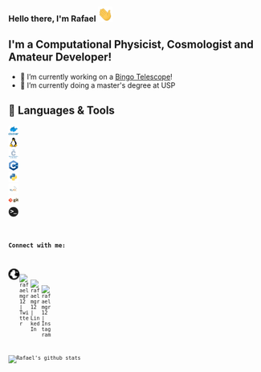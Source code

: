 ### Hello there, I'm Rafael <img src="https://raw.githubusercontent.com/rafaelmgr12/rafaelmgr12/master/wave.gif" width="30px">

## I'm a Computational Physicist, Cosmologist and Amateur Developer!
- 🔭 I’m currently working on a [Bingo Telescope][website]!
- 🌱 I’m currently doing a master's degree at USP

## 🔧 Languages & Tools
<code><img height = "20" src=https://raw.githubusercontent.com/github/explore/80688e429a7d4ef2fca1e82350fe8e3517d3494d/topics/docker/docker.png><code>
<code><img height="20" src=https://raw.githubusercontent.com/github/explore/80688e429a7d4ef2fca1e82350fe8e3517d3494d/topics/linux/linux.png></code>
<code><img height="20" src="https://raw.githubusercontent.com/github/explore/80688e429a7d4ef2fca1e82350fe8e3517d3494d/topics/c/c.png"></code>
<code><img height="20" src="https://raw.githubusercontent.com/github/explore/80688e429a7d4ef2fca1e82350fe8e3517d3494d/topics/cpp/cpp.png"></code>
<code><img height="20" src="https://raw.githubusercontent.com/github/explore/80688e429a7d4ef2fca1e82350fe8e3517d3494d/topics/python/python.png"></code>
<code><img height="20" src="https://raw.githubusercontent.com/github/explore/80688e429a7d4ef2fca1e82350fe8e3517d3494d/topics/mysql/mysql.png"></code>
<code><img height="20" src="https://raw.githubusercontent.com/github/explore/80688e429a7d4ef2fca1e82350fe8e3517d3494d/topics/git/git.png"></code>
<code><img height="20" src="https://raw.githubusercontent.com/github/explore/80688e429a7d4ef2fca1e82350fe8e3517d3494d/topics/terminal/terminal.png"></code>


### Connect with me:

[<img align="left" alt="rafaelmgr12.com" width="22px" src="https://raw.githubusercontent.com/iconic/open-iconic/master/svg/globe.svg" />][website]
[<img align="left" alt="rafaelmgr12 | Twitter" width="22px" src="https://cdn.jsdelivr.net/npm/simple-icons@v3/icons/twitter.svg" />][twitter]
[<img align="left" alt="rafaelmgr12 | LinkedIn" width="22px" src="https://cdn.jsdelivr.net/npm/simple-icons@v3/icons/linkedin.svg" />][linkedin]
[<img align="left" alt="rafaelmgr12 | Instagram" width="22px" src="https://cdn.jsdelivr.net/npm/simple-icons@v3/icons/instagram.svg" />][instagram]

<br />



<br />


[website]: https://www.bingotelescope.org/en/
[twitter]: https://twitter.com/rafaelmgr94
[instagram]: https://instagram.com/rafaelmat02
[linkedin]: https://www.linkedin.com/in/rafael-matheus-gon%C3%A7alaves-ribeiro-5321591a4/

![Rafael's github stats](https://github-readme-stats.vercel.app/api?username=rafaelmgr12&show_icons=true&hide_border=true)